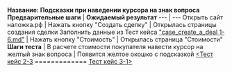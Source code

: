**Название:  Подсказки при наведении курсора на знак вопроса**
**Предварительные шаги** | **Ожидаемый результат** 
--- | ---
 Открыть сайт наложка.рф | 
 Нажать кнопку "Создать сделку" | Открылась страницы создания сделки
Заполнить данные из Тест кейса ["case_create_a_deal 1-6.md"](https://github.com/masteroff/Test-case-nalozhka/blob/main/case_create_a_deal%201-6.md) |
Нажать кнопку "Стоимость" | Открылась страница "Стоимости"
**Шаги теста** | 
В расчете стоимости покупателя навести курсор на желтый знак вопроса | Появится желтое окошко с подсказкой
[<Тест кейс 2-3](https://github.com/masteroff/Test-case-nalozhka/blob/main/case_create_a_deal%202-3.md)  =============  [Тест кейс 3-1>](https://github.com/masteroff/Test-case-nalozhka/blob/main/case_create_a_deal%203-1.md)